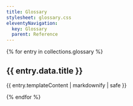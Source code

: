 ```yaml
---
title: Glossary
stylesheet: glossary.css
eleventyNavigation:
  key: Glossary
  parent: Reference
---
```


{% for entry in collections.glossary %}

## {{ entry.data.title }} 

{{ entry.templateContent | markdownify | safe }}

{% endfor %}


